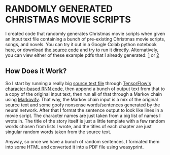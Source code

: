 # RANDOMLY GENERATED CHRISTMAS MOVIE SCRIPTS

I created code that randomly generates Christmas movie scripts when given an input text file containing a bunch of pre-existing Christmas movie scripts, songs, and novels.  You can try it out in a Google Colab python notebook [here](https://colab.research.google.com/drive/1vlSFQIlRDXxaOJbdhnjb9FOXrDqQx4X-), or download [the source code](christmasbook.py) and try to run it directly. 
Alternatively, you can view either of these example pdfs that I already generated: [1](christmas_novel1.pdf) or [2](christmas_novel2.pdf)

## How Does it Work?
So I start by running a really big [source text file](christmas.txt) through [TensorFlow's character-based RNN code](https://www.tensorflow.org/tutorials/text/text_generation), then append a bunch of output text from that to a copy of the original input text, then run all of that through a Markov chain using [Markovify](https://github.com/jsvine/markovify).  That way, the Markov chain input is a mix of the original source text and some goofy nonsense words/sentences generated by the neural network.  After that I format the sentence output to look like lines in a movie script.  The character names are just taken from a big list of names I wrote in.  The title of the story itself is just a little template with a few random words chosen from lists I wrote, and the titles of each chapter are just singular random words taken from the source text.

Anyway, so once we have a bunch of random sentences, I formated them into some HTML and converted it into a PDF file using weasyprint.
